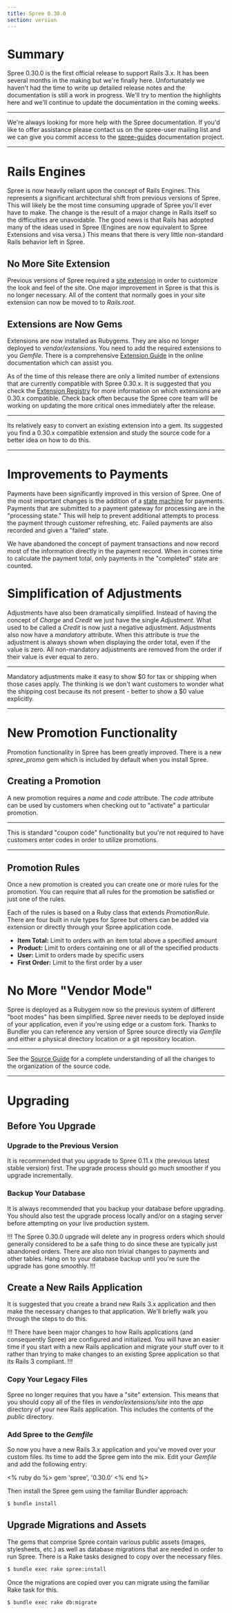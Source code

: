 ```yaml
---
title: Spree 0.30.0
section: version
---
```


# Summary

Spree 0.30.0 is the first official release to support Rails 3.x. It has
been several months in the making but we're finally here. Unfortunately
we haven't had the time to write up detailed release notes and the
documentation is still a work in progress. We'll try to mention the
highlights here and we'll continue to update the documentation in the
coming weeks.

***
We're always looking for more help with the Spree documentation.
If you'd like to offer assistance please contact us on the spree-user
mailing list and we can give you commit access to the
[spree-guides](https://github.com/spree/spree-guides) documentation
project.
***

# Rails Engines

Spree is now heavily reliant upon the concept of Rails Engines. This
represents a significant architectural shift from previous versions of
Spree. This will likely be the most time consuming upgrade of Spree
you'll ever have to make. The change is the result of a major change in
Rails itself so the difficulties are unavoidable. The good news is that
Rails has adopted many of the ideas used in Spree (Engines are now
equivalent to Spree Extensions and visa versa.) This means that there is
very little non-standard Rails behavior left in Spree.

## No More Site Extension

Previous versions of Spree required a [site
extension](http://spreecommerce.com/legacy/0-30-x/extensions.html#thesiteextension)
in order to customize the look and feel of the site. One major
improvement in Spree is that this is no longer necessary. All of the
content that normally goes in your site extension can now be moved to to
*Rails.root*.

## Extensions are Now Gems

Extensions are now installed as Rubygems. They are also no longer
deployed to *vendor/extensions*. You need to add the required extensions
to you *Gemfile*. There is a comprehensive [Extension Guide](/developer/extensions_tutorial) in the
online documentation which can assist you.

As of the time of this release there are only a limited number of
extensions that are currently compatible with Spree 0.30.x. It is
suggested that you check the [Extension
Registry](http://spreecommerce.com/extensions) for more information on
which extensions are 0.30.x compatible. Check back often because the
Spree core team will be working on updating the more critical ones
immediately after the release.

***
Its relatively easy to convert an existing extension into a gem.
Its suggested you find a 0.30.x compatible extension and study the
source code for a better idea on how to do this.
***

# Improvements to Payments

Payments have been significantly improved in this version of Spree. One
of the most important changes is the addition of a [state
machine](https://github.com/pluginaweek/state_machine) for payments.
Payments that are submitted to a payment gateway for processing are in
the "processing state." This will help to prevent additional attempts to
process the payment through customer refreshing, etc. Failed payments
are also recorded and given a "failed" state.

We have abandoned the concept of payment transactions and now record
most of the information directly in the payment record. When in comes
time to calculate the payment total, only payments in the "completed"
state are counted.

# Simplification of Adjustments

Adjustments have also been dramatically simplified. Instead of having
the concept of *Charge* and *Credit* we just have the single
*Adjustment*. What used to be called a *Credit* is now just a negative
adjustment. Adjustments also now have a *mandatory* attribute. When this
attribute is *true* the adjustment is always shown when displaying the
order total, even if the value is zero. All non-mandatory adjustments
are removed from the order if their value is ever equal to zero.

***
Mandatory adjustments make it easy to show $0 for tax or shipping
when those cases apply. The thinking is we don't want customers to
wonder what the shipping cost because its not present - better to show a
$0 value explicitly.
***

# New Promotion Functionality

Promotion functionality in Spree has been greatly improved. There is a
new *spree_promo* gem which is included by default when you install
Spree.

## Creating a Promotion

A new promotion requires a *name* and *code* attribute. The *code*
attribute can be used by customers when checking out to "activate" a
particular promotion.

***
This is standard "coupon code" functionality but you're not
required to have customers enter codes in order to utilize promotions.
***

## Promotion Rules

Once a new promotion is created you can create one or more rules for the
promotion. You can require that all rules for the promotion be satisfied
or just one of the rules.

Each of the rules is based on a Ruby class that extends *PromotionRule*.
There are four built in rule types for Spree but others can be added via
extension or directly through your Spree application code.

-   **Item Total:** Limit to orders with an item total above a specified
    amount
-   **Product:** Limit to orders containing one or all of the specified
    products
-   **User:** Limit to orders made by specific users
-   **First Order:** Limit to the first order by a user

# No More "Vendor Mode"

Spree is deployed as a Rubygem now so the previous system of different
"boot modes" has been simplified. Spree never needs to be deployed
inside of your application, even if you're using edge or a custom fork.
Thanks to Bundler you can reference any version of Spree source directly
via *Gemfile* and either a physical directory location or a git
repository location.

***
See the [Source Guide](http://guides.spreecommerce.com/legacy/0-30-x/source_code.html) for a complete
understanding of all the changes to the organization of the source code.
***

# Upgrading

## Before You Upgrade

### Upgrade to the Previous Version

It is recommended that you upgrade to Spree 0.11.x (the previous latest
stable version) first. The upgrade process should go much smoother if
you upgrade incrementally.

### Backup Your Database

It is always recommended that you backup your database before upgrading.
You should also test the upgrade process locally and/or on a staging
server before attempting on your live production system.

!!!
The Spree 0.30.0 upgrade will delete any in progress orders
which should generally considered to be a safe thing to do since these
are typically just abandoned orders. There are also non trivial changes
to payments and other tables. Hang on to your database backup until
you're sure the upgrade has gone smoothly.
!!!

## Create a New Rails Application

It is suggested that you create a brand new Rails 3.x application and
then make the necessary changes to that application. We'll briefly walk
you through the steps to do this.

!!!
There have been major changes to how Rails applications (and
consequently Spree) are configured and initialized. You will have an
easier time if you start with a new Rails application and migrate your
stuff over to it rather than trying to make changes to an existing Spree
application so that its Rails 3 compliant.
!!!

### Copy Your Legacy Files

Spree no longer requires that you have a "site" extension. This means
that you should copy all of the files in *vendor/extensions/site* into
the *app* directory of your new Rails application. This includes the
contents of the *public* directory.

### Add Spree to the *Gemfile*

So now you have a new Rails 3.x application and you've moved over your
custom files. Its time to add the Spree gem into the mix. Edit your
*Gemfile* and add the following entry:

<% ruby do %>
    gem 'spree', '0.30.0'
<% end %>

Then install the Spree gem using the familiar Bundler approach:

```bash
$ bundle install
```

## Upgrade Migrations and Assets

The gems that comprise Spree contain various public assets (images,
stylesheets, etc.) as well as database migrations that are needed in
order to run Spree. There is a Rake tasks designed to copy over the
necessary files.

```bash
$ bundle exec rake spree:install
```

Once the migrations are copied over you can migrate using the familiar
Rake task for this.

```bash
$ bundle exec rake db:migrate
```